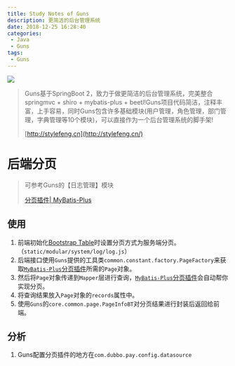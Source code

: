 ```yaml
---
title: Study Notes of Guns
description: 更简洁的后台管理系统
date: 2018-12-25 16:28:40
categories:
 - Java
 - Guns
tags:
 - Guns
---
```


![](https://i.loli.net/2018/12/26/5c23433372f23.jpg)

<!-- more -->

> Guns基于SpringBoot 2，致力于做更简洁的后台管理系统，完美整合springmvc + shiro + mybatis-plus + beetl!Guns项目代码简洁，注释丰富，上手容易，同时Guns包含许多基础模块(用户管理，角色管理，部门管理，字典管理等10个模块)，可以直接作为一个后台管理系统的脚手架!
>
> [http://stylefeng.cn](http://stylefeng.cn/)

# 后端分页

> 可参考Guns的【日志管理】模块
>
> [分页插件| MyBatis-Plus](https://mp.baomidou.com/guide/page.html)

## 使用

1. 前端初始化[Bootstrap Table](http://bootstrap-table.wenzhixin.net.cn/zh-cn/documentation/)时设置分页方式为服务端分页。（`static/modular/system/log/log.js`）
2. 后端接口使用`Guns`提供的工具类`common.constant.factory.PageFactory`来获取[`MyBatis-Plus`分页插件](https://mp.baomidou.com/guide/page.html)所需的`Page`对象。
3. 然后将`Page`对象传递到`Mapper`层进行查询，[`MyBatis-Plus`分页插件](https://mp.baomidou.com/guide/page.html)会自动帮你实现分页。
4. 将查询结果放入`Page`对象的`records`属性中。
5. 使用`Guns`的`core.common.page.PageInfoBT`对分页结果进行封装后返回给前端。

## 分析

1. Guns配置分页插件的地方在`com.dubbo.pay.config.datasource`